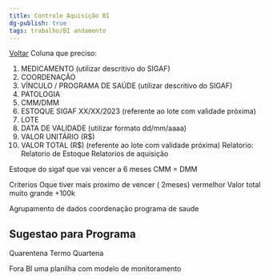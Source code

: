 ```yaml
---
title: Controle Aquisição BI
dg-publish: true
tags: trabalho/BI andamento
---
```

[Voltar](2.Trabalho/index.md)
Coluna que preciso:
1. MEDICAMENTO (utilizar descritivo do SIGAF)
2. COORDENAÇÃO
3. VÍNCULO / PROGRAMA DE SAÚDE (utilizar descritivo do SIGAF)
4. PATOLOGIA
5. CMM/DMM
6. ESTOQUE SIGAF XX/XX/2023 (referente ao lote com validade próxima)
7. LOTE
8. DATA DE VALIDADE (utilizar formato dd/mm/aaaa)
9. VALOR UNITÁRIO (R$)
10. VALOR TOTAL (R$) (referente ao lote com validade próxima)
Relatorio:
Relatorio de Estoque
Relatorios de aquisição

Estoque do sigaf
que vai vencer a 6 meses
CMM = DMM

Criterios
Oque tiver mais proximo de vencer ( 2meses) vermelhor
Valor total muito grande +100k

Agrupamento de dados
coordenação
programa de saude

## Sugestao para Programa 
Quarentena Termo
Quartena 

Fora BI uma planilha com modelo de monitoramento